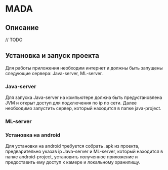 # MADA

## Описание

// TODO

## Установка и запуск проекта

Для работы приложения необходим интернет и должны быть запущены следующие сервера: Java-server, ML-server.

### Java-server

Для запуска Java-server на компьютере должна быть предустановлена JVM и открыт доступ для подключения по ip по сети. Далее необходимо запустить сервер, который находится в папке java-project.

### ML-server

### Установка на android

Для установки на android требуется собрать .apk из проекта, предварительно указав ip Java-server и  ML-server, который находится в папке android-project, установить полученное приложение и предоставить ему доступ к камере и локальному хранилищу.

